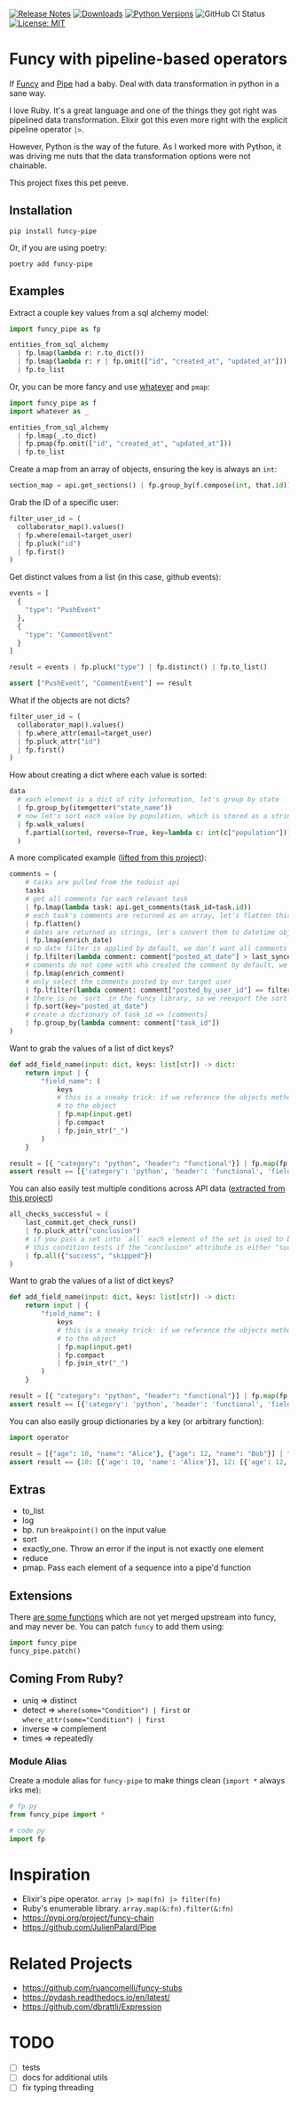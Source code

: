 [![Release Notes](https://img.shields.io/github/release/iloveitaly/funcy-pipe)](https://github.com/iloveitaly/funcy-pipe/releases) [![Downloads](https://static.pepy.tech/badge/funcy-pipe/month)](https://pepy.tech/project/funcy-pipe) [![Python Versions](https://img.shields.io/pypi/pyversions/funcy-pipe)](https://pypi.org/project/funcy-pipe) ![GitHub CI Status](https://github.com/iloveitaly/funcy-pipe/actions/workflows/build_and_publish.yml/badge.svg) [![License: MIT](https://img.shields.io/badge/License-MIT-yellow.svg)](https://opensource.org/licenses/MIT)

# Funcy with pipeline-based operators

If [Funcy](https://github.com/Suor/funcy) and [Pipe](https://github.com/JulienPalard/Pipe) had a baby. Deal with data transformation in python in a sane way.

I love Ruby. It's a great language and one of the things they got right was pipelined data transformation. Elixir got this
even more right with the explicit pipeline operator `|>`.

However, Python is the way of the future. As I worked more with Python, it was driving me nuts that the
data transformation options were not chainable.

This project fixes this pet peeve.

## Installation

```shell
pip install funcy-pipe
```

Or, if you are using poetry:

```shell
poetry add funcy-pipe
```

## Examples

Extract a couple key values from a sql alchemy model:

```python notest
import funcy_pipe as fp

entities_from_sql_alchemy
  | fp.lmap(lambda r: r.to_dict())
  | fp.lmap(lambda r: r | fp.omit(["id", "created_at", "updated_at"]))
  | fp.to_list
```

Or, you can be more fancy and use [whatever](https://github.com/Suor/whatever) and `pmap`:

```python notest
import funcy_pipe as f
import whatever as _

entities_from_sql_alchemy
  | fp.lmap(_.to_dict)
  | fp.pmap(fp.omit(["id", "created_at", "updated_at"]))
  | fp.to_list
```

Create a map from an array of objects, ensuring the key is always an `int`:

```python notest
section_map = api.get_sections() | fp.group_by(f.compose(int, that.id))
```

Grab the ID of a specific user:

```python notest
filter_user_id = (
  collaborator_map().values()
  | fp.where(email=target_user)
  | fp.pluck("id")
  | fp.first()
)
```

Get distinct values from a list (in this case, github events):

```python
events = [
  {
    "type": "PushEvent"
  },
  {
    "type": "CommentEvent"
  }
]

result = events | fp.pluck("type") | fp.distinct() | fp.to_list()

assert ["PushEvent", "CommentEvent"] == result
```

What if the objects are not dicts?

```python notest
filter_user_id = (
  collaborator_map().values()
  | fp.where_attr(email=target_user)
  | fp.pluck_attr("id")
  | fp.first()
)
```

How about creating a dict where each value is sorted:

```python notest
data
  # each element is a dict of city information, let's group by state
  | fp.group_by(itemgetter("state_name"))
  # now let's sort each value by population, which is stored as a string
  | fp.walk_values(
    f.partial(sorted, reverse=True, key=lambda c: int(c["population"])),
  )
```

A more complicated example ([lifted from this project](https://github.com/iloveitaly/todoist-digest/blob/2f893709da2cf3a0f715125053af705fc3adbc4c/run.py#L151-L166)):

```python notest
comments = (
    # tasks are pulled from the todoist api
    tasks
    # get all comments for each relevant task
    | fp.lmap(lambda task: api.get_comments(task_id=task.id))
    # each task's comments are returned as an array, let's flatten this
    | fp.flatten()
    # dates are returned as strings, let's convert them to datetime objects
    | fp.lmap(enrich_date)
    # no date filter is applied by default, we don't want all comments
    | fp.lfilter(lambda comment: comment["posted_at_date"] > last_synced_date)
    # comments do not come with who created the comment by default, we need to hit a separate API to add this to the comment
    | fp.lmap(enrich_comment)
    # only select the comments posted by our target user
    | fp.lfilter(lambda comment: comment["posted_by_user_id"] == filter_user_id)
    # there is no `sort` in the funcy library, so we reexport the sort built-in so it's pipe-able
    | fp.sort(key="posted_at_date")
    # create a dictionary of task_id => [comments]
    | fp.group_by(lambda comment: comment["task_id"])
)
```

Want to grab the values of a list of dict keys?

```python
def add_field_name(input: dict, keys: list[str]) -> dict:
    return input | {
        "field_name": (
            keys
            # this is a sneaky trick: if we reference the objects method, when it's called it will contain a reference
            # to the object
            | fp.map(input.get)
            | fp.compact
            | fp.join_str("_")
        )
    }

result = [{ "category": "python", "header": "functional"}] | fp.map(fp.rpartial(add_field_name, ["category", "header"])) | fp.to_list
assert result == [{'category': 'python', 'header': 'functional', 'field_name': 'python_functional'}]
```

You can also easily test multiple conditions across API data ([extracted from this project](https://github.com/iloveitaly/github-overlord/blob/a3c0e5d0765b3748747e6721e602c0021be0c8e1/github_overlord/__init__.py#L66-L71))

```python notest
all_checks_successful = (
    last_commit.get_check_runs()
    | fp.pluck_attr("conclusion")
    # if you pass a set into `all` each element of the set is used to build a predicate
    # this condition tests if the "conclusion" attribute is either "success" or "skipped"
    | fp.all({"success", "skipped"})
)
```

Want to grab the values of a list of dict keys?

```python
def add_field_name(input: dict, keys: list[str]) -> dict:
    return input | {
        "field_name": (
            keys
            # this is a sneaky trick: if we reference the objects method, when it's called it will contain a reference
            # to the object
            | fp.map(input.get)
            | fp.compact
            | fp.join_str("_")
        )
    }

result = [{ "category": "python", "header": "functional"}] | fp.map(fp.rpartial(add_field_name, ["category", "header"])) | fp.to_list
assert result == [{'category': 'python', 'header': 'functional', 'field_name': 'python_functional'}]
```

You can also easily group dictionaries by a key (or arbitrary function):

```python
import operator

result = [{"age": 10, "name": "Alice"}, {"age": 12, "name": "Bob"}] | fp.group_by(operator.itemgetter("age"))
assert result == {10: [{'age': 10, 'name': 'Alice'}], 12: [{'age': 12, 'name': 'Bob'}]}
```

## Extras

* to_list
* log
* bp. run `breakpoint()` on the input value
* sort
* exactly_one. Throw an error if the input is not exactly one element
* reduce
* pmap. Pass each element of a sequence into a pipe'd function

## Extensions

There [are some functions](funcy_pipe/funcy_extensions.py) which are not yet merged upstream into funcy, and may never be. You can patch `funcy` to add them using:

```python
import funcy_pipe
funcy_pipe.patch()
```

## Coming From Ruby?

* uniq => distinct
* detect => `where(some="Condition") | first` or `where_attr(some="Condition") | first`
* inverse => complement
* times => repeatedly

### Module Alias

Create a module alias for `funcy-pipe` to make things clean (`import *` always irks me):

```python notest
# fp.py
from funcy_pipe import *

# code py
import fp
```

# Inspiration

* Elixir's pipe operator. `array |> map(fn) |> filter(fn)`
* Ruby's enumerable library. `array.map(&:fn).filter(&:fn)`
* https://pypi.org/project/funcy-chain
* https://github.com/JulienPalard/Pipe

# Related Projects

* https://github.com/ruancomelli/funcy-stubs
* https://pydash.readthedocs.io/en/latest/
* https://github.com/dbrattli/Expression

# TODO

- [ ] tests
- [ ] docs for additional utils
- [ ] fix typing threading
